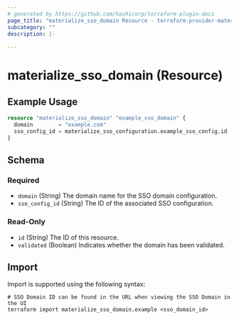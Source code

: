 ```yaml
---
# generated by https://github.com/hashicorp/terraform-plugin-docs
page_title: "materialize_sso_domain Resource - terraform-provider-materialize"
subcategory: ""
description: |-
  
---
```


# materialize_sso_domain (Resource)



## Example Usage

```terraform
resource "materialize_sso_domain" "example_sso_domain" {
  domain        = "example.com"
  sso_config_id = materialize_sso_configuration.example_sso_config.id
}
```

<!-- schema generated by tfplugindocs -->
## Schema

### Required

- `domain` (String) The domain name for the SSO domain configuration.
- `sso_config_id` (String) The ID of the associated SSO configuration.

### Read-Only

- `id` (String) The ID of this resource.
- `validated` (Boolean) Indicates whether the domain has been validated.

## Import

Import is supported using the following syntax:

```shell
# SSO Domain ID can be found in the URL when viewing the SSO Domain in the UI
terraform import materialize_sso_domain.example <sso_domain_id>
```

